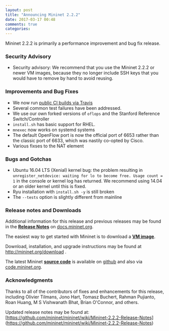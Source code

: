 ```yaml
---
layout: post
title: "Announcing Mininet 2.2.2"
date: 2017-03-17 00:48
comments: true
categories:
---
```


Mininet 2.2.2 is primarily a performance improvement and bug fix release.

### Security Advisory

* Security advisory: We recommend that you use the Mininet 2.2.2
  or newer VM images, because they no longer include SSH keys that you
  would have to remove by hand to avoid reusing.

### Improvements and Bug Fixes

* We now run [public CI builds via Travis](/blog/2017/01/12/testing-using-travis-ci/)
* Several common test failures have been addressed.
* We use our own forked versions of `oflops` and the Stanford Reference
  Switch/Controller
* `install.sh` has basic support for RHEL.
* `mnexec` now works on systemd systems
* The default OpenFlow port is now the official port of 6653 rather
  than the classic port of 6633, which was nastily co-opted by Cisco.
* Various fixses to the NAT element

### Bugs and Gotchas

* Ubuntu 16.04 LTS (Xenial) kernel bug: the problem resulting
  in `unregister_netdevice: waiting for lo to become free. Usage count
  = 1` in the console or kernel log has returned. We recommend using 14.04
  or an older kernel until this is fixed.
* Ryu installation with `install.sh -y` is still broken
* The `--tests` option is slightly different from mainline

### Release notes and Downloads

Additional information for this release and previous releases
may be found in the **[Release Notes](https://github.com/mininet/mininet/wiki/Documentation#mininet-release-notes)**
on [docs.mininet.org](http://docs.mininet.org).

The easiest way to get started with Mininet is to download a
**[VM image](http://mininet.org/download)**.

Download, installation, and upgrade instructions may be found at
<http://mininet.org/download> .

The latest Mininet **[source code](http://code.mininet.org)** is available on
[github]([http://github.com/mininet/mininet) and also via
[code.mininet.org](http://code.mininet.org).

### Acknowledgments

Thanks to all of the contributors of fixes and enhancements for this
release, including Olivier Tilmans, Jono Hart, Tomasz Buchert, Rahman
Pujianto, Roan Huang, M S Vishwanath Bhat, Brian O'Connor, and others.

Updated release notes may be found at:
[https://github.com/mininet/mininet/wiki/Mininet-2.2.2-Release-Notes]
(https://github.com/mininet/mininet/wiki/Mininet-2.2.2-Release-Notes)
